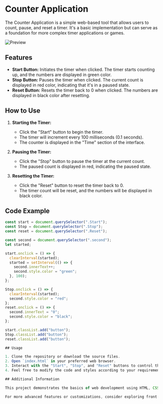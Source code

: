 # Counter Application

The Counter Application is a simple web-based tool that allows users to count, pause, and reset a timer. It's a basic implementation but can serve as a foundation for more complex timer applications or games.

![Preview](https://github.com/ebulfez21/Timer/img/timer.png?raw=true)

## Features

- **Start Button:** Initiates the timer when clicked. The timer starts counting up, and the numbers are displayed in green color.
- **Stop Button:** Pauses the timer when clicked. The current count is displayed in red color, indicating that it's in a paused state.
- **Reset Button:** Resets the timer back to 0 when clicked. The numbers are displayed in black color after resetting.

## How to Use

1. **Starting the Timer:**

   - Click the "Start" button to begin the timer.
   - The timer will increment every 100 milliseconds (0.1 seconds).
   - The counter is displayed in the "Time" section of the interface.

2. **Pausing the Timer:**

   - Click the "Stop" button to pause the timer at the current count.
   - The paused count is displayed in red, indicating the paused state.

3. **Resetting the Timer:**
   - Click the "Reset" button to reset the timer back to 0.
   - The timer count will be reset, and the numbers will be displayed in black color.

## Code Example

```javascript
const start = document.querySelector(".Start");
const Stop = document.querySelector(".Stop");
const reset = document.querySelector(".Reset");

const second = document.querySelector(".second");
let started;

start.onclick = () => {
  clearInterval(started);
  started = setInterval(() => {
    second.innerText++;
    second.style.color = "green";
  }, 100);
};

Stop.onclick = () => {
  clearInterval(started);
  second.style.color = "red";
};
reset.onclick = () => {
  second.innerText = "0";
  second.style.color = "black";
};

start.classList.add("button");
Stop.classList.add("button");
reset.classList.add("button");

## Usage

1. Clone the repository or download the source files.
2. Open `index.html` in your preferred web browser.
3. Interact with the "Start", "Stop", and "Reset" buttons to control the timer.
4. Feel free to modify the code and styles according to your requirements.

## Additional Information

This project demonstrates the basics of web development using HTML, CSS, and JavaScript. It's a great starting point for beginners learning web technologies.

For more advanced features or customizations, consider exploring front-end frameworks like React.js or Vue.js to enhance the user experience.
```
